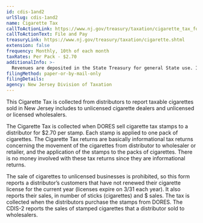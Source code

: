```yaml
---
id: cdis-1and2
urlSlug: cdis-1and2
name: Cigarette Tax
callToActionLink: https://www.nj.gov/treasury/taxation/cigarette_tax_form.shtml
callToActionText: File and Pay
treasuryLink: https://www.nj.gov/treasury/taxation/cigarette.shtml
extension: false
frequency: Monthly, 10th of each month
taxRates: Per Pack - $2.70
additionalInfo: >-
  Revenues are deposited in the State Treasury for general State use. Initial collections of $391.5 million are deposited in the Health Care Subsidy Fund.
filingMethod: paper-or-by-mail-only
filingDetails:
agency: New Jersey Division of Taxation
---
```


This Cigarette Tax is collected from distributors to report taxable cigarettes sold in New Jersey includes to unlicensed cigarette dealers and unlicensed or licensed wholesalers.

The Cigarette Tax is collected when DORES sell cigarette tax stamps to a distributor for $2.70 per stamp. Each stamp is applied to one pack of cigarettes. The Cigarette Tax returns are basically informational tax returns concerning the movement of the cigarettes from distributor to wholesaler or retailer, and the application of the stamps to the packs of cigarettes. There is no money involved with these tax returns since they are informational returns.

The sale of cigarettes to unlicensed businesses is prohibited, so this form reports a distributor’s customers that have not renewed their cigarette license for the current year (licenses expire on 3/31 each year). It also reports their sales, in number of sticks (cigarettes) and $ sales. The tax is collected when the distributors purchase the stamps from DORES. The CDIS-2 reports the sales of stamped cigarettes that a distributor sold to wholesalers.

